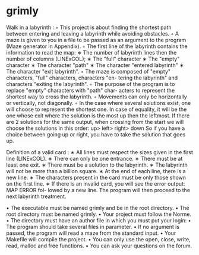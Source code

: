# grimly

Walk in a labyrinth :
◦ This project is about finding the shortest path between entering and leaving
a labyrinth while avoiding obstacles.
◦ A maze is given to you in a file to be passed as an argument to the program (Maze generator in Appendix).
◦ The first line of the labyrinth contains the information to read the map:
∗ The number of labyrinth lines then the number of columns (LINExCOL);
∗ The "full" character
∗ The "empty" character
∗ The character "path"
∗ The character "entered labyrinth" ∗ The character "exit labyrinth".
◦ The maze is composed of "empty" characters, "full" characters, characters "en- tering the labyrinth" and characters "exiting the labyrinth".
◦ The purpose of the program is to replace "empty" characters with "path" char- acters to represent the shortest way to cross the labyrinth.
◦ Movements can only be horizontally or vertically, not diagonally.
◦ In the case where several solutions exist, one will choose to represent the shortest one. In case of equality, it will be the one whose exit where the solution is the most up then the leftmost.
If there are 2 solutions for the same output, when crossing from the start we will choose the solutions in this order:
up> left> right> down
So if you have a choice between going up or right, you have to take the solution that goes up.

Definition of a valid card :
∗ All lines must respect the sizes given in the first line (LINExCOL).
∗ There can only be one entrance.
∗ There must be at least one exit.
∗ There must be a solution to the labyrinth.
∗ The labyrinth will not be more than a billion square.
∗ At the end of each line, there is a new line.
∗ The characters present in the card must be only those shown on the first line.
∗ If there is an invalid card, you will see the error output: MAP ERROR fol- lowed by a new line. The program will then proceed to the next labyrinth treatment.


• The executable must be named grimly and be in the root directory.
• The root directory must be named grimly.
• Your project must follow the Norme.
• The directory must have an author file in which you must put your login:
• The program should take several files in parameter.
• If no argument is passed, the program will read a maze from the standard input. • Your Makefile will compile the project.
• You can only use the open, close, write, read, malloc and free functions.
• You can ask your questions on the forum.
